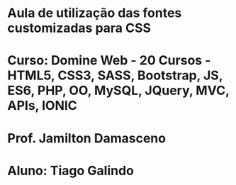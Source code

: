 # Aula de utilização das fontes customizadas para CSS
# Curso: Domine Web - 20 Cursos - HTML5, CSS3, SASS, Bootstrap, JS, ES6, PHP, OO, MySQL, JQuery, MVC, APIs, IONIC
# Prof. Jamilton Damasceno
# Aluno: Tiago Galindo